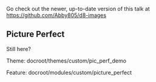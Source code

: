 Go check out the newer, up-to-date version of this talk at https://github.com/Abby805/d8-images

## Picture Perfect
Still here?

Theme: docroot/themes/custom/pic_perf_demo

Feature: docroot/modules/custom/picture_perfect
